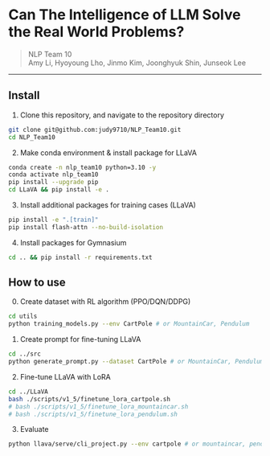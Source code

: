 # Can The Intelligence of LLM Solve the Real World Problems?
> NLP Team 10  
> Amy Li, Hyoyoung Lho, Jinmo Kim, Joonghyuk Shin, Junseok Lee
---
## Install
1. Clone this repository, and navigate to the repository directory
```Bash
git clone git@github.com:judy9710/NLP_Team10.git
cd NLP_Team10
```
2. Make conda environment & install package for LLaVA
```Bash
conda create -n nlp_team10 python=3.10 -y
conda activate nlp_team10
pip install --upgrade pip
cd LLaVA && pip install -e .
```
3. Install additional packages for training cases (LLaVA)
```Bash
pip install -e ".[train]"
pip install flash-attn --no-build-isolation
```
4. Install packages for Gymnasium
```Bash
cd .. && pip install -r requirements.txt
```

## How to use
0. Create dataset with RL algorithm (PPO/DQN/DDPG)
```Bash
cd utils
python training_models.py --env CartPole # or MountainCar, Pendulum
```
1. Create prompt for fine-tuning LLaVA
```Bash
cd ../src
python generate_prompt.py --dataset CartPole # or MountainCar, Pendulum
```
2. Fine-tune LLaVA with LoRA
```Bash
cd ../LLaVA
bash ./scripts/v1_5/finetune_lora_cartpole.sh
# bash ./scripts/v1_5/finetune_lora_mountaincar.sh
# bash ./scripts/v1_5/finetune_lora_pendulum.sh
```
3. Evaluate
```Bash
python llava/serve/cli_project.py --env cartpole # or mountaincar, pendulum
```